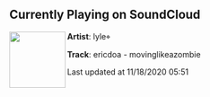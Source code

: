 ## Currently Playing on SoundCloud

[<img align="left" width="100" src="https://i1.sndcdn.com/artworks-1MaTVkwh8BOoPswp-mLYz5g-t50x50.jpg">](https://soundcloud.com/stoneaha/ericdoa-movinglikeazombie)

**Artist**: lyle⌖ 

**Track**: ericdoa - movinglikeazombie

Last updated at 11/18/2020 05:51

